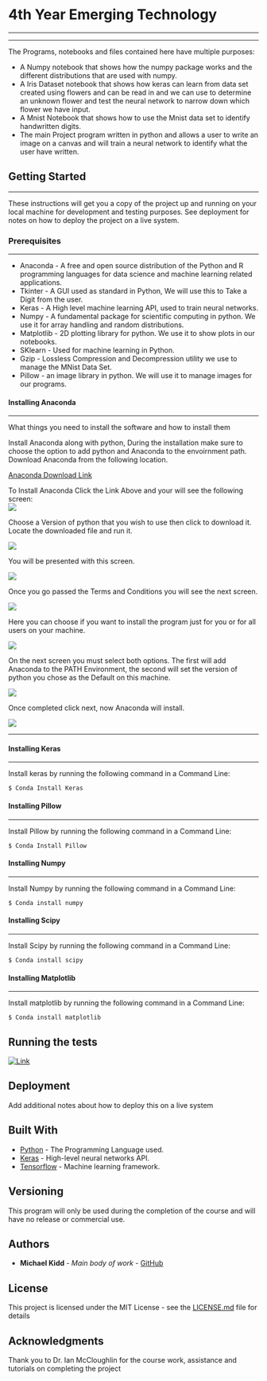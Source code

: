 # 4th Year Emerging Technology

----------

----------


The Programs, notebooks and files contained here have multiple purposes:

- A Numpy notebook that shows how the numpy package works and the different distributions that are used with numpy.
- A Iris Dataset notebook that shows how keras can learn from data set created using flowers and can be read in and we can use to determine an unknown flower and test the neural network to narrow down which flower we have input.
- A Mnist Notebook that shows how to use the Mnist data set to identify handwritten digits.
- The main Project program written in python and allows a user to write an image on a canvas and will train a neural network to identify what the user have written.
 

## Getting Started

----------


These instructions will get you a copy of the project up and running on your local machine for development and testing purposes. See deployment for notes on how to deploy the project on a live system.


### Prerequisites

----------
* Anaconda - A free and open source distribution of the Python and R programming languages for data science and machine learning related applications.
* Tkinter - A GUI used as standard in Python, We will use this to Take a Digit from the user.
* Keras - A High level machine learning API, used to train neural networks.
* Numpy - A fundamental package for scientific computing in python. We use it for array handling and random distributions.
* Matplotlib - 2D plotting library for python. We use it to show plots in our notebooks.
* SKlearn - Used for machine learning in Python.
* Gzip - Lossless Compression and Decompression utility we use to manage the MNist Data Set.
* Pillow - an image library in python. We will use it to manage images for our programs.

#### Installing Anaconda

----------


What things you need to install the software and how to install them

Install Anaconda along with python, During the installation make sure to choose the option to add python and Anaconda to the envoirnment path. Download Anaconda from the following location.

[Anaconda Download Link](https://www.anaconda.com/download/)

To Install Anaconda Click the Link Above and your will see the following screen: <br />
![](https://raw.githubusercontent.com/Michael-Kidd/4th-Year---Emerging-Technology/master/Data/images%20for%20wiki%20and%20readme/AnacondaDownload.png)

Choose a Version of python that you wish to use then click to download it. Locate the downloaded file and run it.<br />

![](https://raw.githubusercontent.com/Michael-Kidd/4th-Year---Emerging-Technology/master/Data/images%20for%20wiki%20and%20readme/Screen1Anaconda.png)

You will be presented with this screen.<br />

![](https://raw.githubusercontent.com/Michael-Kidd/4th-Year---Emerging-Technology/master/Data/images%20for%20wiki%20and%20readme/Screen2Anaconda.PNG)

Once you go passed the Terms and Conditions you will see the next screen.<br />

![](https://raw.githubusercontent.com/Michael-Kidd/4th-Year---Emerging-Technology/master/Data/images%20for%20wiki%20and%20readme/Screen3Anaconda.PNG)

Here you can choose if you want to install the program just for you or for all users on your machine.<br />

![](https://raw.githubusercontent.com/Michael-Kidd/4th-Year---Emerging-Technology/master/Data/images%20for%20wiki%20and%20readme/Screen4Anaconda.PNG)

On the next screen you must select both options. The first will add Anaconda to the PATH Environment, the second will set the version of python you chose as the Default on this machine.<br />

![](https://raw.githubusercontent.com/Michael-Kidd/4th-Year---Emerging-Technology/master/Data/images%20for%20wiki%20and%20readme/Screen5Anaconda.PNG)

Once completed click next, now Anaconda will install.

![](https://raw.githubusercontent.com/Michael-Kidd/4th-Year---Emerging-Technology/master/Data/images%20for%20wiki%20and%20readme/Screen6Anaconda.PNG)


----------




#### Installing Keras
----------
Install keras by running the following command in a Command Line: <br /> 
```
$ Conda Install Keras 
```

#### Installing Pillow
----------

Install Pillow by running the following command in a Command Line: <br />
```
$ Conda Install Pillow 
```

#### Installing Numpy
----------
Install Numpy by running the following command in a Command Line: <br />
```
$ Conda install numpy 
```

#### Installing Scipy
----------

Install Scipy by running the following command in a Command Line: <br />
```
$ Conda install scipy 
```

#### Installing Matplotlib
----------

Install matplotlib by running the following command in a Command Line: <br />
```
$ Conda install matplotlib 
```

## Running the tests

[![Link](https://raw.githubusercontent.com/Michael-Kidd/4th-Year---Emerging-Technology/master/Data/images%20for%20wiki%20and%20readme/youtube.PNG)](http://Youtube.com)

## Deployment

Add additional notes about how to deploy this on a live system

## Built With

* [Python](https://www.python.org/downloads/) - The Programming Language used.
* [Keras](https://keras.io/) - High-level neural networks API.
* [Tensorflow](https://www.tensorflow.org/) - Machine learning framework.


## Versioning

This program will only be used during the completion of the course and will have no release or commercial use.

## Authors

* **Michael Kidd** - *Main body of work* - [GitHub](https://github.com/Michael-Kidd/)

## License

This project is licensed under the MIT License - see the [LICENSE.md](LICENSE.md) file for details

## Acknowledgments

Thank you to Dr. Ian McCloughlin for the course work, assistance and tutorials on completing the project